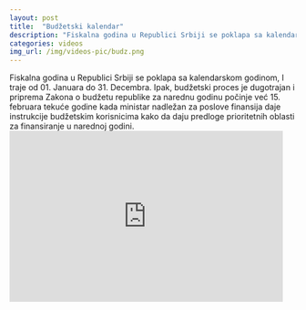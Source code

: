 ```yaml
---
layout: post
title:  "Budžetski kalendar"
description: "Fiskalna godina u Republici Srbiji se poklapa sa kalendarskom godinom, I traje od 01. Januara do 31. Decembra. Ipak, budžetski proces je dugotrajan i priprema Zakona o budžetu republike za narednu godinu počinje već 15. februara tekuće godine kada ministar nadležan za poslove finansija daje instrukcije budžetskim korisnicima kako da daju predloge prioritetnih oblasti za"
categories: videos
img_url: /img/videos-pic/budz.png
---
```


<div class="justify">
Fiskalna godina u Republici Srbiji se poklapa sa kalendarskom godinom, I traje od 01. Januara do 31. Decembra. Ipak, budžetski proces je dugotrajan i priprema Zakona o budžetu republike za narednu godinu počinje već 15. februara tekuće godine kada ministar nadležan za poslove finansija daje instrukcije budžetskim korisnicima kako da daju predloge prioritetnih oblasti za finansiranje u narednoj godini.</div>

<iframe width="480" height="300" src="https://www.youtube.com/embed/X1TqEDI57ls" frameborder="0" allowfullscreen></iframe>